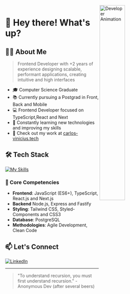 <img align="right" width="40%" src="https://i.pinimg.com/originals/c6/84/61/c68461b123e0d9e959525e19166cdd15.gif" alt="Developer Animation">

# 👋 Hey there! What's up?  

## 👨‍💻 About Me
> Frontend Developer with +2 years of experience designing scalable, performant applications, creating intuitive and high interfaces

- 🎓 Computer Science Graduate
- 📚 Currently pursuing a Postgrad in Front, Back and Mobile
- 💻 Frontend Developer focused on TypeScript,React and Next
- 🚀 Constantly learning new technologies and improving my skills
- 💼 Check out my work at [carlos-vinicius.tech](https://carlos-vinicius.tech)

## 🛠️ Tech Stack

[![My Skills](https://skillicons.dev/icons?i=html,css,js,ts,react,vite,nextjs,tailwind,nodejs,postgresql&perline=5)](https://skillicons.dev)

###  🎯 Core Competencies
- **Frontend**: JavaScript (ES6+), TypeScript, React.js and Next.js
- **Backend** Node.js, Express and Fastify
- **Styling**: Tailwind CSS, Styled-Components and CSS3
- **Database**: PostgreSQL
- **Methodologies**: Agile Development, Clean Code

## 📫 Let's Connect
[![LinkedIn](https://img.shields.io/badge/LinkedIn-0077B5?style=for-the-badge&logo=linkedin&logoColor=white)](https://linkedin.com/in/carlos-vinicius-dev)

---

> "To understand recursion, you must first understand recursion." - Anonymous Dev (after several beers)

